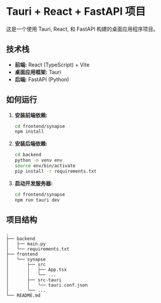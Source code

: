 # Tauri + React + FastAPI 项目

这是一个使用 Tauri, React, 和 FastAPI 构建的桌面应用程序项目。

## 技术栈

- **前端:** React (TypeScript) + Vite
- **桌面应用框架:** Tauri
- **后端:** FastAPI (Python)

## 如何运行

1.  **安装前端依赖:**
    ```bash
    cd frontend/synapse
    npm install
    ```

2.  **安装后端依赖:**
    ```bash
    cd backend
    python -m venv env
    source env/bin/activate
    pip install -r requirements.txt
    ```

3.  **启动开发服务器:**
    ```bash
    cd frontend/synapse
    npm run tauri dev
    ```

## 项目结构

```
.
├── backend
│   ├── main.py
│   └── requirements.txt
├── frontend
│   └── synapse
│       ├── src
│       │   ├── App.tsx
│       │   └── ...
│       ├── src-tauri
│       │   └── tauri.conf.json
│       └── ...
└── README.md
